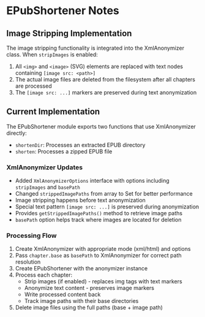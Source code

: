 # EPubShortener Notes

## Image Stripping Implementation

The image stripping functionality is integrated into the XmlAnonymizer class. When `stripImages` is enabled:

1. All `<img>` and `<image>` (SVG) elements are replaced with text nodes containing `[image src: <path>]`
2. The actual image files are deleted from the filesystem after all chapters are processed
3. The `[image src: ...]` markers are preserved during text anonymization

## Current Implementation

The EPubShortener module exports two functions that use XmlAnonymizer directly:
- `shortenDir`: Processes an extracted EPUB directory
- `shorten`: Processes a zipped EPUB file

### XmlAnonymizer Updates
- Added `XmlAnonymizerOptions` interface with options including `stripImages` and `basePath`
- Changed `strippedImagePaths` from array to Set for better performance
- Image stripping happens before text anonymization
- Special text pattern `[image src: ...]` is preserved during anonymization
- Provides `getStrippedImagePaths()` method to retrieve image paths
- `basePath` option helps track where images are located for deletion

### Processing Flow
1. Create XmlAnonymizer with appropriate mode (xml/html) and options
2. Pass `chapter.base` as `basePath` to XmlAnonymizer for correct path resolution
3. Create EPubShortener with the anonymizer instance
4. Process each chapter:
   - Strip images (if enabled) - replaces img tags with text markers
   - Anonymize text content - preserves image markers
   - Write processed content back
   - Track image paths with their base directories
5. Delete image files using the full paths (base + image path)